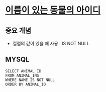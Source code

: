 # [이름이 있는 동물의 아이디](https://programmers.co.kr/learn/courses/30/lessons/59407)

## 중요 개념
- 컬럼의 값이 있을 때 사용 : IS NOT NULL


## MYSQL
```
SELECT ANIMAL_ID
FROM ANIMAL_INS
WHERE NAME IS NOT NULL
ORDER BY ANIMAL_ID
```